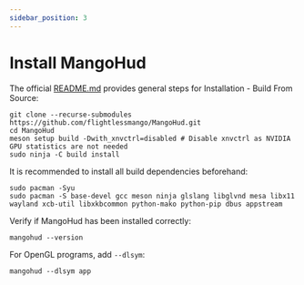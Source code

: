 ```yaml
---
sidebar_position: 3
---
```


# Install MangoHud

The official [README.md](https://github.com/flightlessmango/MangoHud?tab=readme-ov-file#installation---build-from-source) provides general steps for Installation - Build From Source:

```shell
git clone --recurse-submodules https://github.com/flightlessmango/MangoHud.git
cd MangoHud
meson setup build -Dwith_xnvctrl=disabled # Disable xnvctrl as NVIDIA GPU statistics are not needed
sudo ninja -C build install
```

It is recommended to install all build dependencies beforehand:

```shell
sudo pacman -Syu
sudo pacman -S base-devel gcc meson ninja glslang libglvnd mesa libx11 wayland xcb-util libxkbcommon python-mako python-pip dbus appstream
```

Verify if MangoHud has been installed correctly:

```shell
mangohud --version
```

For OpenGL programs, add `--dlsym`:

```
mangohud --dlsym app
```
